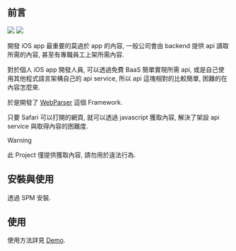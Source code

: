 ## 前言

![](https://img.shields.io/badge/Swift-5.8-blue) ![](https://img.shields.io/badge/iOS-13.0-blue)

開發 iOS app 最重要的莫過於 app 的內容, 一般公司會由 backend 提供 api 讀取所需的內容, 甚至有專職員工上架所需內容.

對於個人 iOS app 開發人員, 可以透過免費 BaaS 簡單實現所需 api, 或是自己使用其他程式語言架構自己的 api service, 所以 api 這塊相對的比較簡單, 困難的在內容怎麼來.

於是開發了 [WebParser](https://github.com/shinrenpan/WebParser) 這個 Framework.

只要 Safari 可以打開的網頁, 就可以透過 javascript 獲取內容, 解決了架設 api service 與取得內容的困難度.

> [!WARNING]  
> 此 Project 僅提供獲取內容, 請勿用於違法行為.

## 安裝與使用

透過 SPM 安裝.

## 使用

使用方法詳見 [Demo](https://github.com/shinrenpan/webparser-demo).
